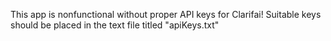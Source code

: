 This app is nonfunctional without proper API keys for Clarifai! Suitable keys should be placed in the text file titled "apiKeys.txt"
